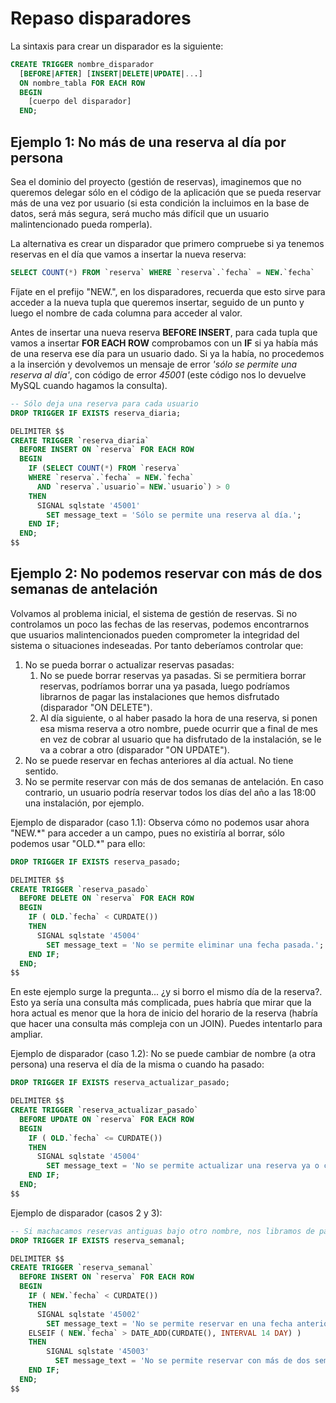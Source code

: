 # Repaso disparadores

La sintaxis para crear un disparador es la siguiente:

```sql
CREATE TRIGGER nombre_disparador
  [BEFORE|AFTER] [INSERT|DELETE|UPDATE|...]
  ON nombre_tabla FOR EACH ROW
  BEGIN
    [cuerpo del disparador]
  END;
```

## Ejemplo 1: No más de una reserva al día por persona

Sea el dominio del proyecto (gestión de reservas), imaginemos que no queremos delegar sólo en el código de la aplicación que se pueda reservar más de una vez por usuario (si esta condición la incluimos en la base de  datos, será más segura, será mucho más difícil que un usuario malintencionado pueda romperla).

La alternativa es crear un disparador que primero compruebe si ya tenemos reservas en el día que vamos a insertar la nueva reserva:

```sql
SELECT COUNT(*) FROM `reserva` WHERE `reserva`.`fecha` = NEW.`fecha`
```

Fíjate en el prefijo "NEW.", en los disparadores, recuerda que esto sirve para acceder a la nueva tupla que queremos insertar, seguido de un punto y luego el nombre de cada columna para acceder al valor.

Antes de insertar una nueva reserva **BEFORE INSERT**, para cada tupla que vamos a insertar **FOR EACH ROW** comprobamos con un **IF** si ya había más de una reserva ese día para un usuario dado. Si ya la había, no procedemos a la inserción y devolvemos un mensaje de error *'sólo se permite una reserva al día'*, con código de error *45001* (este código nos lo devuelve MySQL cuando hagamos la consulta).

```sql
-- Sólo deja una reserva para cada usuario
DROP TRIGGER IF EXISTS reserva_diaria;

DELIMITER $$
CREATE TRIGGER `reserva_diaria`
  BEFORE INSERT ON `reserva` FOR EACH ROW
  BEGIN
    IF (SELECT COUNT(*) FROM `reserva` 
    WHERE `reserva`.`fecha` = NEW.`fecha` 
      AND `reserva`.`usuario`= NEW.`usuario`) > 0
    THEN
      SIGNAL sqlstate '45001'
        SET message_text = 'Sólo se permite una reserva al día.';
    END IF;
  END;
$$
```

## Ejemplo 2: No podemos reservar con más de dos semanas de antelación

Volvamos al problema inicial, el sistema de gestión de reservas. Si no controlamos un poco las fechas de las reservas, podemos encontrarnos que usuarios malintencionados pueden comprometer la integridad del sistema o situaciones indeseadas. Por tanto deberíamos controlar que:

1. No se pueda borrar o actualizar reservas pasadas:
   1. No se puede borrar reservas ya pasadas. Si se permitiera borrar reservas, podríamos borrar una ya pasada, luego podríamos librarnos de pagar las instalaciones que hemos disfrutado (disparador "ON DELETE").
   2. Al día siguiente, o al haber pasado la hora de una reserva, si ponen esa misma reserva a otro nombre, puede ocurrir que a final de mes en vez de cobrar al usuario que ha disfrutado de la instalación, se le va a cobrar a otro (disparador "ON UPDATE").
2. No se puede reservar en fechas anteriores al día actual. No tiene sentido.
3. No se permite reservar con más de dos semanas de antelación. En caso contrario, un usuario podría reservar todos los días del año a las 18:00 una instalación, por ejemplo.

Ejemplo de disparador (caso 1.1): Observa cómo no podemos usar ahora "NEW.\*" para acceder a un campo, pues no existiría al borrar, sólo podemos usar "OLD.\*" para ello:

```sql
DROP TRIGGER IF EXISTS reserva_pasado;

DELIMITER $$
CREATE TRIGGER `reserva_pasado`
  BEFORE DELETE ON `reserva` FOR EACH ROW
  BEGIN
    IF ( OLD.`fecha` < CURDATE())
    THEN
      SIGNAL sqlstate '45004'
        SET message_text = 'No se permite eliminar una fecha pasada.';
    END IF;
  END;
$$
```

En este ejemplo surge la pregunta... ¿y si borro el mismo día de la reserva?. Esto ya sería una consulta más complicada, pues habría que mirar que la hora actual es menor que la hora de inicio del horario de la reserva (habría que hacer una consulta más compleja con un JOIN). Puedes intentarlo para ampliar.

Ejemplo de disparador (caso 1.2): No se puede cambiar de nombre (a otra persona) una reserva el día de la misma o cuando ha pasado:

```sql
DROP TRIGGER IF EXISTS reserva_actualizar_pasado;

DELIMITER $$
CREATE TRIGGER `reserva_actualizar_pasado`
  BEFORE UPDATE ON `reserva` FOR EACH ROW
  BEGIN
    IF ( OLD.`fecha` <= CURDATE())
    THEN
      SIGNAL sqlstate '45004'
        SET message_text = 'No se permite actualizar una reserva ya o casi pasada.';
    END IF;
  END;
$$
```

Ejemplo de disparador (casos 2 y 3):

```sql
-- Si machacamos reservas antiguas bajo otro nombre, nos libramos de pagar a final de mes...
DROP TRIGGER IF EXISTS reserva_semanal;

DELIMITER $$
CREATE TRIGGER `reserva_semanal`
  BEFORE INSERT ON `reserva` FOR EACH ROW
  BEGIN
    IF ( NEW.`fecha` < CURDATE())
    THEN
      SIGNAL sqlstate '45002'
        SET message_text = 'No se permite reservar en una fecha anterior a la actual.';
    ELSEIF ( NEW.`fecha` > DATE_ADD(CURDATE(), INTERVAL 14 DAY) )
    THEN
        SIGNAL sqlstate '45003'
          SET message_text = 'No se permite reservar con más de dos semanas de antelación.';
    END IF;
  END;
$$
```
